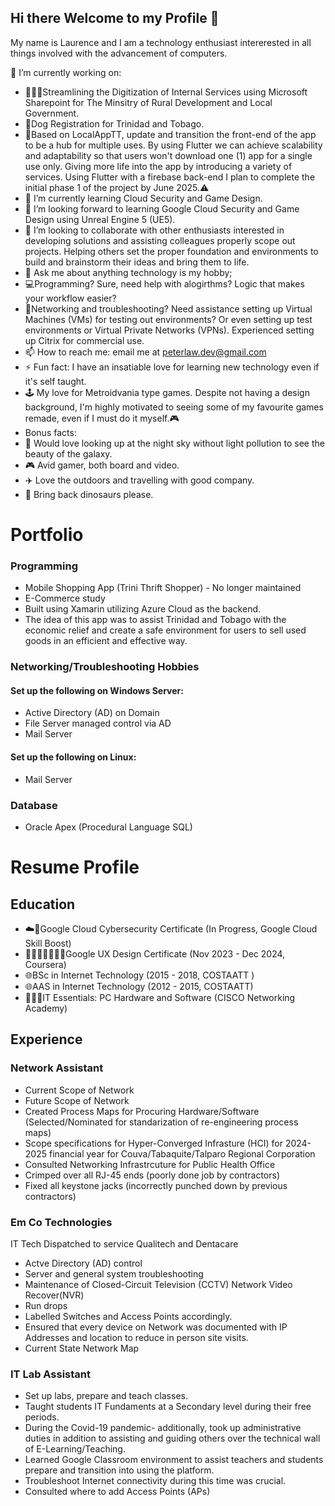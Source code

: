 ## Hi there Welcome to my Profile 👋

My name is Laurence and I am a technology enthusiast intererested in all things involved with the advancement of computers.

 🔭 I’m currently working on:
 - 👩🏻‍💻Streamlining the Digitization of Internal Services using Microsoft Sharepoint for The Minsitry of Rural Development and Local Government.
 - 🐶Dog Registration for Trinidad and Tobago.
 - 🔧Based on LocalAppTT, update and transition the front-end of the app to be a hub for multiple uses. By using Flutter we can achieve scalability and adaptability so that users won't download one (1) app for a single use only. Giving more life into the app by introducing a variety of services. Using Flutter with a firebase back-end I plan to complete the initial phase 1 of the project by June 2025.⚠️
- 🌱 I’m currently learning Cloud Security and Game Design.
- 🤔 I’m looking forward to learning Google Cloud Security and Game Design using Unreal Engine 5 (UE5).
- 👯 I’m looking to collaborate with other enthusiasts interested in developing solutions and assisting colleagues properly scope out projects. Helping others set the proper foundation and environments to build and brainstorm their ideas and bring them to life.  
- 💬 Ask me about anything technology is my hobby;
-   💻Programming? Sure, need help with alogirthms? Logic that makes your workflow easier?
-   📶Networking and troubleshooting? Need assistance setting up Virtual Machines (VMs) for testing out environments? Or even setting up test environments or Virtual Private Networks (VPNs). Experienced setting up Citrix for commercial use.
- 📫 How to reach me: email me at peterlaw.dev@gmail.com 
- ⚡ Fun fact: I have an insatiable love for learning new technology even if it's self taught.
-   🕹️ My love for Metroidvania type games. Despite not having a design background, I'm highly motivated to seeing some of my favourite games remade, even if I must do it myself.🎮 
-   Bonus facts:
-   🌠 Would love looking up at the night sky without light pollution to see the beauty of the galaxy.
-   🎮 Avid gamer, both board and video.
-   ✈️ Love the outdoors and travelling with good company.
-   🦖 Bring back dinosaurs please.


# Portfolio
### Programming
- Mobile Shopping App (Trini Thrift Shopper) - No longer maintained 
- E-Commerce study
- Built using Xamarin utilizing Azure Cloud as the backend.
- The idea of this app was to assist Trinidad and Tobago with the economic relief and create a safe environment for users to sell used goods in an efficient and effective way.

### Networking/Troubleshooting Hobbies
#### Set up the following on Windows Server:
- Active Directory (AD) on Domain
- File Server managed control via AD
- Mail Server

#### Set up the following on Linux:
- Mail Server
  
### Database
- Oracle Apex (Procedural Language SQL)

# Resume Profile

## Education
- ☁️🔐Google Cloud Cybersecurity Certificate (In Progress, Google Cloud Skill Boost)
- 👩🏻‍💻📓✍🏻💡Google UX Design Certificate (Nov 2023 - Dec 2024, Coursera)
- 🌐BSc in Internet Technology (2015 - 2018, COSTAATT )
- 🌐AAS in Internet Technology (2012 - 2015, COSTAATT)
- 👨🏼‍💻IT Essentials: PC Hardware and Software (CISCO Networking Academy)

## Experience

### Network Assistant 
- Current Scope of Network
- Future Scope of Network
- Created Process Maps for Procuring Hardware/Software (Selected/Nominated for standarization of re-engineering process maps)
- Scope specifications for Hyper-Converged Infrasture (HCI) for 2024-2025 financial year for Couva/Tabaquite/Talparo Regional Corporation
- Consulted Networking Infrastrcuture for Public Health Office
- Crimped over all RJ-45 ends (poorly done job by contractors)
- Fixed all keystone jacks (incorrectly punched down by previous contractors)
   

### Em Co Technologies
IT Tech
Dispatched to service Qualitech and Dentacare

- Actve Directory (AD) control
- Server and general system troubleshooting
- Maintenance of Closed-Circuit Television (CCTV) Network Video Recover(NVR)
- Run drops
- Labelled Switches and Access Points accordingly.
- Ensured that every device on Network was documented with IP Addresses and location to reduce in person site visits.
- Current State Network Map 


### IT Lab Assistant
- Set up labs, prepare and teach classes.
- Taught students IT Fundaments at a Secondary level during their free periods.
- During the Covid-19 pandemic- additionally, took up administrative duties in addition to assisting and guiding others over the technical wall of E-Learning/Teaching.
- Learned Google Classroom environment to assist teachers and students prepare and transition into using the platform. 
- Troubleshoot Internet connectivity during this time was crucial.
- Consulted where to add Access Points (APs)

<!--
**laurencepeter/laurencepeter** is a ✨ _special_ ✨ repository because its `README.md` (this file) appears on your GitHub profile.

Here are some ideas to get you started:

- 🔭 I’m currently working on streamlining the digitzation of internak services using Microsoft Sharepoint for The Minsitry of Rural Development and Local Government
- 🌱 I’m currently learning Cloud Security and Game Design
- 👯 I’m looking to collaborate on 
- 🤔 I’m looking for help with ...
- 💬 Ask me about ...
- 📫 How to reach me: ...
- 😄 Pronouns: ...
- ⚡ Fun fact: ...
-->
